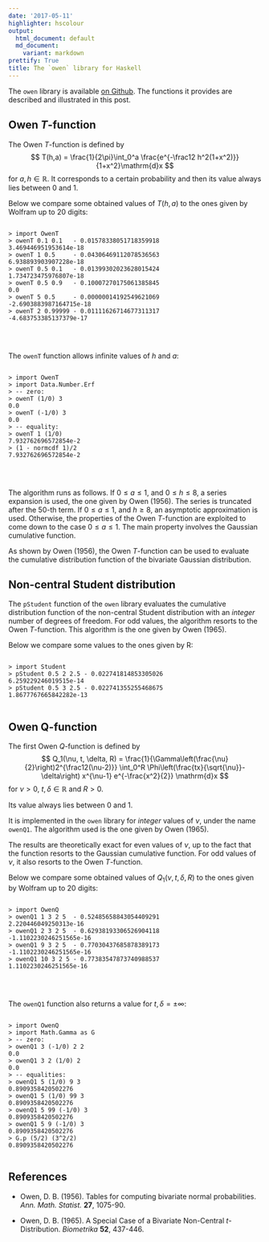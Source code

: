 ```yaml
---
date: '2017-05-11'
highlighter: hscolour
output:
  html_document: default
  md_document:
    variant: markdown
prettify: True
title: The `owen` library for Haskell
---
```


The `owen` library is available [on
Github](https://github.com/stla/owen). The functions it provides are
described and illustrated in this post.

Owen $T$-function
-----------------

The Owen $T$-function is defined by $$
T(h,a) = \frac{1}{2\pi}\int_0^a \frac{e^{-\frac12 h^2(1+x^2)}}{1+x^2}\mathrm{d}x
$$ for $a, h \in \mathbb{R}$. It corresponds to a certain probability
and then its value always lies between $0$ and $1$.

Below we compare some obtained values of $T(h, a)$ to the ones given by
Wolfram up to $20$ digits:

<div class="sourceCode">

<pre class='scriptHaskell'><code class='scriptHaskell'><span class='prompt'>></span> <span class='hs-keyword'>import</span> <span class='hs-conid'>OwenT</span>
<span class='prompt'>></span> <span class='hs-definition'>owenT</span> <span class='hs-num'>0.1</span> <span class='hs-num'>0.1</span>   <span class='hs-varop'>-</span> <span class='hs-num'>0.01578338051718359918</span>
<span class='output'>3.469446951953614e-18</span>
<span class='prompt'>></span> <span class='hs-definition'>owenT</span> <span class='hs-num'>1</span> <span class='hs-num'>0.5</span>     <span class='hs-varop'>-</span> <span class='hs-num'>0.04306469112078536563</span>
<span class='output'>6.938893903907228e-18</span>
<span class='prompt'>></span> <span class='hs-definition'>owenT</span> <span class='hs-num'>0.5</span> <span class='hs-num'>0.1</span>   <span class='hs-varop'>-</span> <span class='hs-num'>0.01399302023628015424</span>
<span class='output'>1.734723475976807e-18</span>
<span class='prompt'>></span> <span class='hs-definition'>owenT</span> <span class='hs-num'>0.5</span> <span class='hs-num'>0.9</span>   <span class='hs-varop'>-</span> <span class='hs-num'>0.10007270175061385845</span>
<span class='output'>0.0</span>
<span class='prompt'>></span> <span class='hs-definition'>owenT</span> <span class='hs-num'>5</span> <span class='hs-num'>0.5</span>     <span class='hs-varop'>-</span> <span class='hs-num'>0.00000014192549621069</span>
<span class='output'>-2.6903883987164715e-18</span>
<span class='prompt'>></span> <span class='hs-definition'>owenT</span> <span class='hs-num'>2</span> <span class='hs-num'>0.99999</span> <span class='hs-varop'>-</span> <span class='hs-num'>0.01111626714677311317</span>
<span class='output'>-4.683753385137379e-17</span>
</code></pre>

</div>

<br/>

The `owenT` function allows infinite values of $h$ and $a$:

<div class="sourceCode">

<pre class='scriptHaskell'><code class='scriptHaskell'><span class='prompt'>></span> <span class='hs-keyword'>import</span> <span class='hs-conid'>OwenT</span>
<span class='prompt'>></span> <span class='hs-keyword'>import</span> <span class='hs-conid'>Data</span><span class='hs-varop'>.</span><span class='hs-conid'>Number</span><span class='hs-varop'>.</span><span class='hs-conid'>Erf</span> 
<span class='prompt'>></span> <span class='hs-comment'>-- zero: </span>
<span class='prompt'>></span> <span class='hs-definition'>owenT</span> <span class='hs-layout'>(</span><span class='hs-num'>1</span><span class='hs-varop'>/</span><span class='hs-num'>0</span><span class='hs-layout'>)</span> <span class='hs-num'>3</span>
<span class='output'>0.0</span>
<span class='prompt'>></span> <span class='hs-definition'>owenT</span> <span class='hs-layout'>(</span><span class='hs-varop'>-</span><span class='hs-num'>1</span><span class='hs-varop'>/</span><span class='hs-num'>0</span><span class='hs-layout'>)</span> <span class='hs-num'>3</span>
<span class='output'>0.0</span>
<span class='prompt'>></span> <span class='hs-comment'>-- equality:</span>
<span class='prompt'>></span> <span class='hs-definition'>owenT</span> <span class='hs-num'>1</span> <span class='hs-layout'>(</span><span class='hs-num'>1</span><span class='hs-varop'>/</span><span class='hs-num'>0</span><span class='hs-layout'>)</span>
<span class='output'>7.932762696572854e-2</span>
<span class='prompt'>></span> <span class='hs-layout'>(</span><span class='hs-num'>1</span> <span class='hs-varop'>-</span> <span class='hs-varid'>normcdf</span> <span class='hs-num'>1</span><span class='hs-layout'>)</span><span class='hs-varop'>/</span><span class='hs-num'>2</span>
<span class='output'>7.932762696572854e-2</span>
</code></pre>

</div>

<br/>

The algorithm runs as follows. If $0 \leq a \leq 1$, and
$0 \leq h \leq 8$, a series expansion is used, the one given by Owen
(1956). The series is truncated after the $50$-th term. If
$0\leq a \leq 1$, and $h \geq 8$, an asymptotic approximation is used.
Otherwise, the properties of the Owen $T$-function are exploited to come
down to the case $0 \leq a \leq 1$. The main property involves the
Gaussian cumulative function.

As shown by Owen (1956), the Owen $T$-function can be used to evaluate
the cumulative distribution function of the bivariate Gaussian
distribution.

Non-central Student distribution
--------------------------------

The `pStudent` function of the `owen` library evaluates the cumulative
distribution function of the non-central Student distribution with an
*integer* number of degrees of freedom. For odd values, the algorithm
resorts to the Owen $T$-function. This algorithm is the one given by
Owen (1965).

Below we compare some values to the ones given by R:

<div class="sourceCode">

<pre class='scriptHaskell'><code class='scriptHaskell'><span class='prompt'>></span> <span class='hs-keyword'>import</span> <span class='hs-conid'>Student</span>
<span class='prompt'>></span> <span class='hs-definition'>pStudent</span> <span class='hs-num'>0.5</span> <span class='hs-num'>2</span> <span class='hs-num'>2.5</span> <span class='hs-varop'>-</span> <span class='hs-num'>0.022741814853305026</span>
<span class='output'>6.259229246019515e-14</span>
<span class='prompt'>></span> <span class='hs-definition'>pStudent</span> <span class='hs-num'>0.5</span> <span class='hs-num'>3</span> <span class='hs-num'>2.5</span> <span class='hs-varop'>-</span> <span class='hs-num'>0.022741355255468675</span>
<span class='output'>1.8677767665842282e-13</span>
</code></pre>

</div>

Owen Q-function
---------------

The first Owen $Q$-function is defined by $$
Q_1(\nu, t, \delta, R) = \frac{1}{\Gamma\left(\frac{\nu}{2}\right)2^{\frac12(\nu-2)}}
\int_0^R \Phi\left(\frac{tx}{\sqrt{\nu}}-\delta\right)
x^{\nu-1} e^{-\frac{x^2}{2}} \mathrm{d}x
$$ for $\nu >0$, $t, \delta \in \mathbb{R}$ and $R>0$.

Its value always lies between $0$ and $1$.

It is implemented in the `owen` library for *integer* values of $\nu$,
under the name `owenQ1`. The algorithm used is the one given by Owen
(1965).

The results are theoretically exact for even values of $\nu$, up to the
fact that the function resorts to the Gaussian cumulative function. For
odd values of $\nu$, it also resorts to the Owen $T$-function.

Below we compare some obtained values of $Q_1(\nu, t, \delta, R)$ to the
ones given by Wolfram up to $20$ digits:

<div class="sourceCode">

<pre class='scriptHaskell'><code class='scriptHaskell'><span class='prompt'>></span> <span class='hs-keyword'>import</span> <span class='hs-conid'>OwenQ</span>
<span class='prompt'>></span> <span class='hs-definition'>owenQ1</span> <span class='hs-num'>1</span> <span class='hs-num'>3</span> <span class='hs-num'>2</span> <span class='hs-num'>5</span>  <span class='hs-varop'>-</span> <span class='hs-num'>0.52485658843054409291</span>
<span class='output'>2.220446049250313e-16</span>
<span class='prompt'>></span> <span class='hs-definition'>owenQ1</span> <span class='hs-num'>2</span> <span class='hs-num'>3</span> <span class='hs-num'>2</span> <span class='hs-num'>5</span>  <span class='hs-varop'>-</span> <span class='hs-num'>0.62938193306526904118</span>
<span class='output'>-1.1102230246251565e-16</span>
<span class='prompt'>></span> <span class='hs-definition'>owenQ1</span> <span class='hs-num'>9</span> <span class='hs-num'>3</span> <span class='hs-num'>2</span> <span class='hs-num'>5</span>  <span class='hs-varop'>-</span> <span class='hs-num'>0.77030437685878389173</span>
<span class='output'>-1.1102230246251565e-16</span>
<span class='prompt'>></span> <span class='hs-definition'>owenQ1</span> <span class='hs-num'>10</span> <span class='hs-num'>3</span> <span class='hs-num'>2</span> <span class='hs-num'>5</span> <span class='hs-varop'>-</span> <span class='hs-num'>0.77383547873740988537</span>
<span class='output'>1.1102230246251565e-16</span>
</code></pre>

</div>

<br/>

The `owenQ1` function also returns a value for $t,\delta=\pm \infty$:

<div class="sourceCode">

<pre class='scriptHaskell'><code class='scriptHaskell'><span class='prompt'>></span> <span class='hs-keyword'>import</span> <span class='hs-conid'>OwenQ</span>
<span class='prompt'>></span> <span class='hs-keyword'>import</span> <span class='hs-conid'>Math</span><span class='hs-varop'>.</span><span class='hs-conid'>Gamma</span> <span class='hs-keyword'>as</span> <span class='hs-conid'>G</span>
<span class='prompt'>></span> <span class='hs-comment'>-- zero:</span>
<span class='prompt'>></span> <span class='hs-definition'>owenQ1</span> <span class='hs-num'>3</span> <span class='hs-layout'>(</span><span class='hs-varop'>-</span><span class='hs-num'>1</span><span class='hs-varop'>/</span><span class='hs-num'>0</span><span class='hs-layout'>)</span> <span class='hs-num'>2</span> <span class='hs-num'>2</span> 
<span class='output'>0.0</span>
<span class='prompt'>></span> <span class='hs-definition'>owenQ1</span> <span class='hs-num'>3</span> <span class='hs-num'>2</span> <span class='hs-layout'>(</span><span class='hs-num'>1</span><span class='hs-varop'>/</span><span class='hs-num'>0</span><span class='hs-layout'>)</span> <span class='hs-num'>2</span>  
<span class='output'>0.0</span>
<span class='prompt'>></span> <span class='hs-comment'>-- equalities:</span>
<span class='prompt'>></span> <span class='hs-definition'>owenQ1</span> <span class='hs-num'>5</span> <span class='hs-layout'>(</span><span class='hs-num'>1</span><span class='hs-varop'>/</span><span class='hs-num'>0</span><span class='hs-layout'>)</span> <span class='hs-num'>9</span> <span class='hs-num'>3</span>
<span class='output'>0.8909358420502276</span>
<span class='prompt'>></span> <span class='hs-definition'>owenQ1</span> <span class='hs-num'>5</span> <span class='hs-layout'>(</span><span class='hs-num'>1</span><span class='hs-varop'>/</span><span class='hs-num'>0</span><span class='hs-layout'>)</span> <span class='hs-num'>99</span> <span class='hs-num'>3</span>
<span class='output'>0.8909358420502276</span>
<span class='prompt'>></span> <span class='hs-definition'>owenQ1</span> <span class='hs-num'>5</span> <span class='hs-num'>99</span> <span class='hs-layout'>(</span><span class='hs-varop'>-</span><span class='hs-num'>1</span><span class='hs-varop'>/</span><span class='hs-num'>0</span><span class='hs-layout'>)</span> <span class='hs-num'>3</span>
<span class='output'>0.8909358420502276</span>
<span class='prompt'>></span> <span class='hs-definition'>owenQ1</span> <span class='hs-num'>5</span> <span class='hs-num'>9</span> <span class='hs-layout'>(</span><span class='hs-varop'>-</span><span class='hs-num'>1</span><span class='hs-varop'>/</span><span class='hs-num'>0</span><span class='hs-layout'>)</span> <span class='hs-num'>3</span>
<span class='output'>0.8909358420502276</span>
<span class='prompt'>></span> <span class='hs-conid'>G</span><span class='hs-varop'>.</span><span class='hs-varid'>p</span> <span class='hs-layout'>(</span><span class='hs-num'>5</span><span class='hs-varop'>/</span><span class='hs-num'>2</span><span class='hs-layout'>)</span> <span class='hs-layout'>(</span><span class='hs-num'>3</span><span class='hs-varop'>^</span><span class='hs-num'>2</span><span class='hs-varop'>/</span><span class='hs-num'>2</span><span class='hs-layout'>)</span>
<span class='output'>0.8909358420502276</span>
</code></pre>

</div>

References
----------

-   Owen, D. B. (1956). Tables for computing bivariate normal
    probabilities. *Ann. Math. Statist.* **27**, 1075-90.

-   Owen, D. B. (1965). A Special Case of a Bivariate Non-Central
    $t$-Distribution. *Biometrika* **52**, 437-446.

